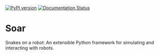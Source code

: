 [![PyPI version](https://badge.fury.io/py/Soar.svg)](https://badge.fury.io/py/Soar)
[![Documentation Status](https://readthedocs.org/projects/snakes-on-a-robot/badge/?version=latest)](http://snakes-on-a-robot.readthedocs.io/en/latest/?badge=latest)

# Soar

Snakes on a robot: An extensible Python framework for simulating and interacting with robots.
